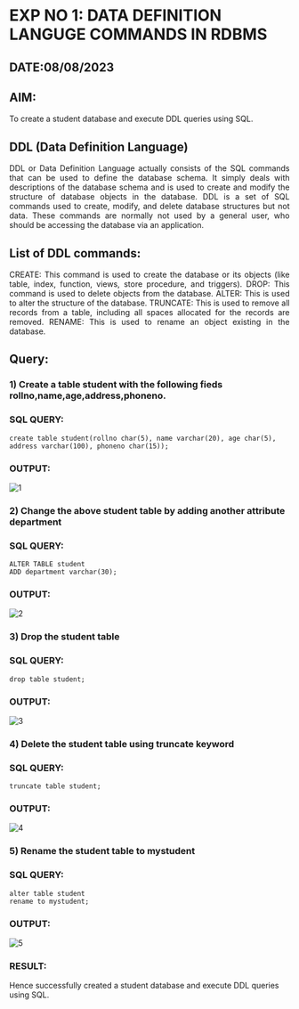 # EXP NO 1: DATA DEFINITION LANGUGE COMMANDS IN RDBMS
## DATE:08/08/2023
## AIM:
To create a student database and execute DDL queries using SQL.


## DDL (Data Definition Language)
<div align="justify">
DDL or Data Definition Language actually consists of the SQL commands that can be used to define the database schema. It simply deals with descriptions of the database schema and is used to create and modify the structure of database objects in the database. DDL is a set of SQL commands used to create, modify, and delete database structures but not data. These commands are normally not used by a general user, who should be accessing the database via an application.
</div>
 
## List of DDL commands: 
<div align="justify">
CREATE: This command is used to create the database or its objects (like table, index, function, views, store procedure, and triggers).
DROP: This command is used to delete objects from the database.
ALTER: This is used to alter the structure of the database.
TRUNCATE: This is used to remove all records from a table, including all spaces allocated for the records are removed.
RENAME: This is used to rename an object existing in the database.
</div>

## Query:
### 1) Create a table student with the following fieds rollno,name,age,address,phoneno.

### SQL QUERY: 
```
create table student(rollno char(5), name varchar(20), age char(5), address varchar(100), phoneno char(15));
```
### OUTPUT:
![1](https://github.com/Ronick2005/F2_DBMS/assets/83219341/6ba921dc-a3e5-4bcf-8e35-d6fc0831922b)

### 2) Change the above student table by adding another attribute department

### SQL QUERY: 
```
ALTER TABLE student
ADD department varchar(30);
```
### OUTPUT:
![2](https://github.com/Ronick2005/F2_DBMS/assets/83219341/e62e635f-3c55-4a18-babb-a7bb6e78dcf2)

### 3) Drop the student table
 
### SQL QUERY: 
```
drop table student;
```
### OUTPUT:
![3](https://github.com/Ronick2005/F2_DBMS/assets/83219341/01dbd2bd-e9ab-4d9a-8be9-b8157330924b)

### 4) Delete the student table using truncate keyword

### SQL QUERY: 
```
truncate table student;
```
### OUTPUT:
![4](https://github.com/Ronick2005/F2_DBMS/assets/83219341/a4b3b48a-f720-4eed-a776-2b47f024ca91)

### 5) Rename the student table to mystudent

### SQL QUERY: 
```
alter table student
rename to mystudent;
```
### OUTPUT:
![5](https://github.com/Ronick2005/F2_DBMS/assets/83219341/e2f4e148-4f54-401b-89c7-4c192eb48a49)

### RESULT:
Hence successfully created a student database and execute DDL queries using SQL.
